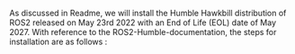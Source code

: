 As discussed in Readme, we will install the Humble Hawkbill distribution of ROS2 released on May 23rd 2022 with an End of Life (EOL) date of May 2027. With reference to the ROS2-Humble-documentation, the steps for installation are as follows : 

